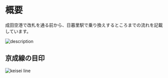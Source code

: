 # 概要

成田空港で改札を通る前から、日暮里駅で乗り換えするところまでの流れを記載しています。

![description](https://user-images.githubusercontent.com/56988/221202620-f2dbbebf-ac4d-4b6d-82be-d748119ac95b.png)

## 京成線の目印

![keisei line](https://user-images.githubusercontent.com/56988/221201486-168bec28-d78e-4837-8839-651ccc613390.jpg)

